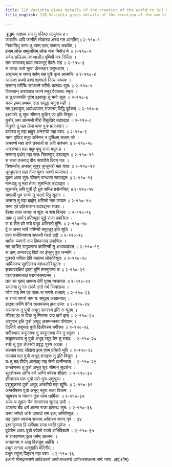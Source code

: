 ```yaml
---
title: 110 Vasishta gives details of the creation of the world to Sri Rama
title_english: 110 Vasishta gives details of the creation of the world to Sri Rama

---
```

<div class="audioEmbed"  caption="श्रीराम-हरिसीताराममूर्ति-घनपाठिभ्यां वचनम्" src="https://archive.org/download/Ramayana-recitation-Sriram-harisItArAmamUrti-Ghanapaati-v2/Kanda_2/Kanda_2_AYK-110-Vasista_Soochanam_.mp3"></div>

क्रुद्धम् आज्ञाय राम तु वसिष्ठः प्रत्युवाच ह।  
जाबालिः अपि जानीते लोकस्य अस्य गत आगतिम्॥ २-११०-१  
निवर्तयितु कामः तु त्वाम् एतद् वाक्यम् अब्रवीत् ।  
इमाम् लोक समुत्पत्तिम् लोक नाथ निबोध मे ॥ २-११०-२  
सर्वम् सलिलम् एव आसीत् पृथिवी यत्र निर्मिता ।  
ततः समभवद् ब्रह्मा स्वयम्भूर् दैवतैः सह ॥ २-११०-३  
स वराहः ततो भूत्वा प्रोज्जहार वसुन्धराम् ।  
असृजच् च जगत् सर्वम् सह पुत्रैः कृत आत्मभिः ॥ २-११०-४  
आकाश प्रभवो ब्रह्मा शाश्वतो नित्य अव्ययः ।  
तस्मान् मरीचिः सम्जज्ने मरीचेः कश्यपः सुतः ॥ २-११०-५  
विवस्वान् कश्यपाज् जज्ने मनुर् वैवस्तवः स्मृतः ।  
स तु प्रजापतिः पूर्वम् इक्ष्वाकुः तु मनोः सुतः ॥ २-११०-६  
यस्य इयम् प्रथमम् दत्ता समृद्धा मनुना मही ।  
तम् इक्ष्वाकुम् अयोध्यायाम् राजानम् विद्धि पूर्वकम् ॥ २-११०-७  
इक्ष्वाकोः तु सुतः श्रीमान् कुक्षिर् एव इति विश्रुतः ।  
कुक्षेर् अथ आत्मजो वीरो विकुक्षिर् उदपद्यत ॥ २-११०-८  
विकुक्षेः तु महा तेजा बाणः पुत्रः प्रतापवान् ।  
बाणस्य तु महा बाहुर् अनरण्यो महा यशाः ॥ २-११०-९  
नाना वृष्टिर् बभूव अस्मिन् न दुर्भिक्षम् सताम् वरे ।  
अनरण्ये महा राजे तस्करो वा अपि कश्चन ॥ २-११०-१०  
अनरण्यान् महा बाहुः पृथू राजा बभूव ह ।  
तस्मात् पृथोर् महा राजः त्रिशन्कुर् उदपद्यत ॥ २-११०-११  
स सत्य वचनाद् वीरः सशरीरो दिवम् गतः ।  
त्रिशन्कोर् अभवत् सूनुर् धुन्धुमारो महा यशाः ॥ २-११०-१२  
धुन्धुमारान् महा तेजा युवन अश्वो व्यजायत ।  
युवन अश्व सुतः श्रीमान् मान्धाता समपद्यत ॥ २-११०-१३  
मान्धातुः तु महा तेजाः सुसन्धिर् उदपद्यत ।  
सुसन्धेर् अपि पुत्रौ द्वौ ध्रुव सन्धिः प्रसेनजित् ॥ २-११०-१४  
यशस्वी ध्रुव सन्धेः तु भरतो रिपु सूदनः ।  
भरतात् तु महा बाहोर् असितो नाम जायत ॥ २-११०-१५  
यस्य एते प्रतिराजान उदपद्यन्त शत्रवः ।  
हैहयाः ताल जन्घाः च शूराः च शश बिन्दवः ॥ २-११०-१६  
तामः तु सर्वान् प्रतिव्यूह्य युद्धे राजा प्रवासितः ।  
स च शैल वरे रम्ये बभूव अभिरतो मुनिः ॥ २-११०-१७  
द्वे च अस्य भार्ये गर्भिण्यौ बभूवतुर् इति श्रुतिः ।  
एका गर्भविनाशाय सपत्न्यै गरळं ददौ ॥ २-११०-१८  
भार्गवः च्यवनो नाम हिमवन्तम् उपाश्रितः ।  
तम् ऋषिम् समुपागम्य कालिन्दी तु अभ्यवादयत् ॥ २-११०-१९  
स ताम् अभ्यवदद् विप्रो वर ईप्सुम् पुत्र जन्मनि ।  
पुत्रस्ते भविता देवि महात्मा लोकविश्रुतः ॥ २-११०-२०  
धार्मिकश्च सुशीलश्च वंशकर्तारिसूदनः ।  
कृत्वाप्रदक्षिणं हृष्टा मुनिं तमनुमान्य च ॥ २-११०-२१  
पद्मपत्रसमानाक्षं पद्मगर्भसमप्रभम् ।  
ततः सा गृहम् आगम्य देवी पुत्रम् व्यजायत ॥ २-११०-२२  
सपत्न्या तु गरः तस्यै दत्तो गर्भ जिघांसया ।  
गरेण सह तेन एव जातः स सगरो अभवत् ॥ २-११०-२३  
स राजा सगरो नाम यः समुद्रम् अखानयत् ।  
इष्ट्वा पर्वणि वेगेन त्रासयन्तम् इमाः प्रजाः ॥ २-११०-२४  
असमन्जः तु पुत्रो अभूत् सगरस्य इति नः श्रुतम् ।  
जीवन्न् एव स पित्रा तु निरस्तः पाप कर्म कृत् ॥ २-११०-२५  
अंशुमान् इति पुत्रो अभूद् असमन्जस्य वीर्यवान् ।  
दिलीपो अंशुमतः पुत्रो दिलीपस्य भगीरथः ॥ २-११०-२६  
भगीरथात् ककुत्स्थः तु काकुत्स्था येन तु स्मृताः ।  
ककुत्स्थस्य तु पुत्रो अभूद् रघुर् येन तु राघवः ॥ २-११०-२७  
रघोः तु पुत्रः तेजस्वी प्रवृद्धः पुरुष अदकः ।  
कल्माष पादः सौदास इत्य् एवम् प्रथितो भुवि ॥ २-११०-२८  
कल्माष पाद पुत्रो अभूत् शन्खणः तु इति विश्रुतः ।  
यः तु तद् वीर्यम् आसाद्य सह सेनो व्यनीनशत् ॥ २-११०-२९  
शन्खणस्य तु पुत्रो अभूत् शूरः श्रीमान् सुदर्शनः ।  
सुदर्शनस्य अग्नि वर्ण अग्नि वर्षस्य शीघ्रगः ॥ २-११०-३०  
शीघ्रगस्य मरुः पुत्रो मरोः पुत्रः प्रशुश्रुकः ।  
प्रशुश्रुकस्य पुत्रो अभूद् अम्बरीषो महा द्युतिः ॥ २-११०-३१  
अम्बरीषस्य पुत्रो अभून् नहुषः सत्य विक्रमः ।  
नहुषस्य च नाभागः पुत्रः परम धार्मिकः ॥ २-११०-३२  
अजः च सुव्रतः चैव नाभागस्य सुताउ उभौ ।  
अजस्य चैव धर्म आत्मा राजा दशरथः सुतः ॥ २-११०-३३  
तस्य ज्येष्ठो असि दायादो राम इत्य् अभिविश्रुतः ।  
तद् गृहाण स्वकम् राज्यम् अवेक्षस्व जगन् नृप ॥ ३४  
इक्ष्वाकूणाम् हि सर्वेषाम् राजा भवति पूर्वजः ।  
पूर्वजेन अवरः पुत्रो ज्येष्ठो राज्ये अभिषिच्यते ॥ २-११०-३५  
स राघवाणाम् कुल धर्मम् आत्मनः ।  
सनातनम् न अद्य विहातुम् अर्हसि ।  
प्रभूत रत्नाम् अनुशाधि मेदिनीम् ।  
प्रभूत राष्ट्राम् पितृवन् महा यशाः ॥ २-११०-३६  
इत्यार्षे श्रीमद्रामायणे आदिकाव्ये अयोध्याकाण्डे दशोत्तरशततमः सर्गः यशाः ॥(ए)(ग़ेम्)